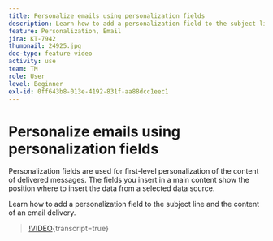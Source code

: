 ```yaml
---
title: Personalize emails using personalization fields
description: Learn how to add a personalization field to the subject line and the content of an email delivery.
feature: Personalization, Email
jira: KT-7942
thumbnail: 24925.jpg
doc-type: feature video
activity: use
team: TM
role: User
level: Beginner
exl-id: 0ff643b8-013e-4192-831f-aa88dcc1eec1
---
```

# Personalize emails using personalization fields

Personalization fields are used for first-level personalization of the content of delivered messages. The fields you insert in a main content show the position where to insert the data from a selected data source.

Learn how to add a personalization field to the subject line and the content of an email delivery.

>[!VIDEO](https://video.tv.adobe.com/v/24925?quality=12&learn=on){transcript=true}
